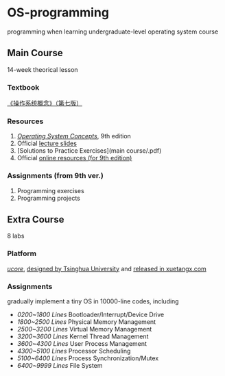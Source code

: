 # OS-programming
programming when learning undergraduate-level operating system course
## Main Course
14-week theorical lesson
### Textbook
[《操作系统概念》（第七版）](https://book.douban.com/subject/4289836/)
### Resources
1. [*Operating System Concepts*](https://book.douban.com/subject/10076960/), 9th edition
2. Official [lecture slides](http://bcs.wiley.com/he-bcs/Books?action=resource&bcsId=2217&itemId=0471694665&resourceId=5004)
3. [Solutions to Practice Exercises](main course/.pdf)
4. Official [online resources (for 9th edition)](http://os-book.com/OS9/index.html)
### Assignments (from 9th ver.)
1. Programming exercises
2. Programming projects
## Extra Course
8 labs
### Platform
[*ucore*](https://github.com/chyyuu/ucore_os_lab), [designed by Tsinghua University](http://os.cs.tsinghua.edu.cn/oscourse/OS2019spring) and [released in xuetangx.com](http://www.xuetangx.com/courses/course-v1:TsinghuaX+30240243X+sp/info)
### Assignments
gradually implement a tiny OS in 10000-line codes, including
- *0200~1800 Lines*  Bootloader/Interrupt/Device Drive                
- *1800~2500 Lines*  Physical Memory Management                       
- *2500~3200 Lines*  Virtual Memory Management                        
- *3200~3600 Lines*  Kernel Thread Management                         
- *3600~4300 Lines*  User Process Management                          
- *4300~5100 Lines*  Processor Scheduling                             
- *5100~6400 Lines*  Process Synchronization/Mutex                    
- *6400~9999 Lines*  File System                                
